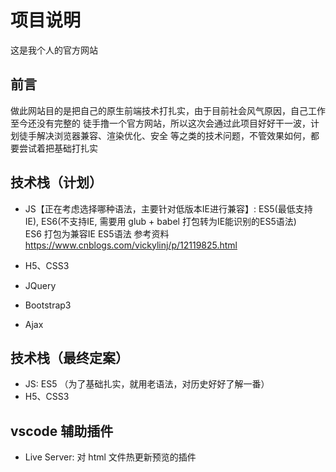 # 项目说明

这是我个人的官方网站

## 前言
做此网站目的是把自己的原生前端技术打扎实，由于目前社会风气原因，自己工作至今还没有完整的
徒手撸一个官方网站，所以这次会通过此项目好好干一波，计划徒手解决浏览器兼容、渲染优化、安全
等之类的技术问题，不管效果如何，都要尝试着把基础打扎实

## 技术栈（计划）

* JS【正在考虑选择哪种语法，主要针对低版本IE进行兼容】: ES5(最低支持IE), ES6(不支持IE, 需要用 glub + babel 打包转为IE能识别的ES5语法)  
ES6 打包为兼容IE ES5语法 参考资料
https://www.cnblogs.com/vickylinj/p/12119825.html

* H5、CSS3
* JQuery
* Bootstrap3
* Ajax

## 技术栈（最终定案）
* JS: ES5 （为了基础扎实，就用老语法，对历史好好了解一番）
* H5、CSS3

## vscode 辅助插件
* Live Server: 对 html 文件热更新预览的插件

